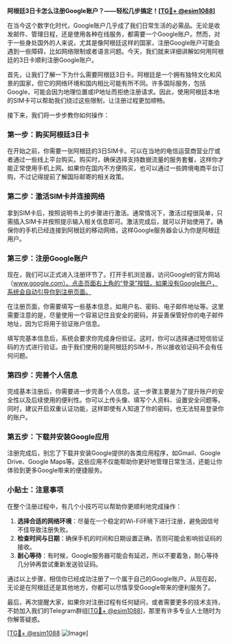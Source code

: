 **阿根廷3日卡怎么注册Google账户？——轻松几步搞定！[[TG💪+ @esim1088](https://t.me/s/esim1088)]**

在当今这个数字化时代，Google账户几乎成了我们日常生活的必需品。无论是收发邮件、管理日程，还是使用各种在线服务，都需要一个Google账户。然而，对于一些身处国外的人来说，尤其是像阿根廷这样的国家，注册Google账户可能会遇到一些障碍，比如网络限制或者语言问题。今天，我们就来详细讲解如何用阿根廷的3日卡顺利注册Google账户。

首先，让我们了解一下为什么需要阿根廷3日卡。阿根廷是一个拥有独特文化和风景的国家，但它的网络环境和国内相比可能有所不同。许多国际服务，包括Google，可能会因为地理位置或IP地址而拒绝注册请求。因此，使用阿根廷本地的SIM卡可以帮助我们绕过这些限制，让注册过程更加顺畅。

接下来，我们将一步步教你如何操作：

### 第一步：购买阿根廷3日卡

在开始之前，你需要一张阿根廷的3日SIM卡。可以在当地的电信运营商营业厅或者通过一些线上平台购买。购买时，确保选择支持数据流量的服务套餐，这样你才能正常使用手机上网。如果你在国内不方便购买，也可以通过一些跨境电商平台订购，不过记得提前了解国际邮寄的相关政策。

### 第二步：激活SIM卡并连接网络

拿到SIM卡后，按照说明书上的步骤进行激活。通常情况下，激活过程很简单，只需插入SIM卡并按照提示输入相关信息即可。激活完成后，就可以开始使用了。确保你的手机已经连接到阿根廷的移动网络，这样Google服务器会认为你是阿根廷用户。

### 第三步：注册Google账户

现在，我们可以正式进入注册环节了。打开手机浏览器，访问Google的官方网站（www.google.com）。点击页面右上角的“登录”按钮，如果没有Google账户，系统会自动引导你到注册页面。

在注册页面，你需要填写一些基本信息，如用户名、密码、电子邮件地址等。这里需要注意的是，尽量使用一个容易记住且安全的密码，并妥善保管好你的电子邮件地址，因为它将用于验证账户信息。

填写完基本信息后，系统会要求你完成身份验证。这时，你可以选择通过短信验证码的方式进行验证。由于我们使用的是阿根廷的SIM卡，所以接收验证码不会有任何问题。

### 第四步：完善个人信息

完成基本注册后，你需要进一步完善个人信息。这一步骤主要是为了提升账户的安全性以及后续使用的便利性。你可以上传头像、填写个人资料、设置安全问题等。同时，建议开启双重认证功能，这样即使有人知道了你的密码，也无法轻易登录你的账户。

### 第五步：下载并安装Google应用

注册完成后，别忘了下载并安装Google提供的各类应用程序，如Gmail、Google Drive、Google Maps等。这些应用不仅能帮助你更好地管理日常生活，还能让你体验到更多Google带来的便捷服务。

### 小贴士：注意事项

在整个注册过程中，有几个小技巧可以帮助你更顺利地完成操作：

1. **选择合适的网络环境**：尽量在一个稳定的Wi-Fi环境下进行注册，避免因信号不佳导致注册失败。
2. **检查时间与日期**：确保手机的时间和日期设置正确，否则可能会影响验证码的接收。
3. **耐心等待**：有时候，Google服务器可能会有延迟，所以不要着急，耐心等待几分钟再尝试重新发送验证码。

通过以上步骤，相信你已经成功注册了一个属于自己的Google账户。从现在起，无论是在阿根廷还是其他地方，你都可以尽情享受Google带来的便利服务了。

最后，再次提醒大家，如果你对注册过程有任何疑问，或者需要更多的技术支持，不妨加入我们的Telegram群组[[TG💪+ @esim1088](https://t.me/s/esim1088)]，那里有许多专业人士随时为你解答疑惑。

[[TG💪+ @esim1088](https://t.me/s/esim1088) ![Image](https://i.postimg.cc/4NQfJmqS/Snipaste-2025-05-13-00-14-12.png)]